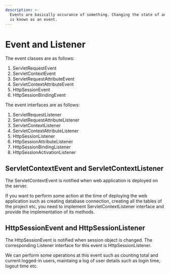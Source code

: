 ```yaml
---
description: >-
  Events are basically occurance of something. Changing the state of an object
  is known as an event.
---
```


# Event and Listener

The event classes are as follows:

1. ServletRequestEvent
2. ServletContextEvent
3. ServletRequestAttributeEvent
4. ServletContextAttributeEvent
5. HttpSessionEvent
6. HttpSessionBindingEvent

The event interfaces are as follows:

1. ServletRequestListener
2. ServletRequestAttributeListener
3. ServletContextListener
4. ServletContextAttributeListener
5. HttpSessionListener
6. HttpSessionAttributeListener
7. HttpSessionBindingListener
8. HttpSessionActivationListener

## ServletContextEvent and ServletContextListener

The ServletContextEvent is notified when web application is deployed on the server.

If you want to perform some action at the time of deploying the web application such as creating database connection, creating all the tables of the project etc, you need to implement ServletContextListener interface and provide the implementation of its methods.

## HttpSessionEvent and HttpSessionListener <a id="h1"></a>

The HttpSessionEvent is notified when session object is changed. The corresponding Listener interface for this event is HttpSessionListener.

We can perform some operations at this event such as counting total and current logged-in users, maintaing a log of user details such as login time, logout time etc.





